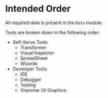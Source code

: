 Intended Order
==============

All required data is present in the `Data` module.

Tools are broken down in the following order:

- Self-Serve Tools
    - Transformer
    - Visual Inspector
    - SpreadSheet
    - Wizards
- Developer Tools
    - IDE
    - Debugger
    - Testing
    - Grammar Of Graphics